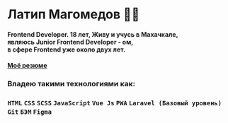 # Латип Магомедов 👨‍💻
#### Frontend Developer. 18 лет, Живу  и учусь в Махачкале, <br> являюсь Junior Frontend Developer - ом,<br> в сфере Frontend уже около двух лет.
#### <a href="https://latipmagomedov.github.io/rez/rez.pdf">Моё резюме</a>
### Владею такими технологиями как:
 ### ```HTML``` ```CSS``` ```SCSS``` ```JavaScript``` ```Vue Js``` ```PWA``` ```Laravel (Базовый уровень)``` ```Git``` ```БЭМ``` ```Figma ```


